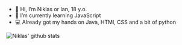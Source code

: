 - 👋 Hi, I’m Niklas or Ian, 18 y.o.
- 🌱 I’m currently learning JavaScript
- 💻 Already got my hands on Java, HTMl, CSS and a bit of python

![Niklas' github stats](https://github-readme-stats.vercel.app/api?username=NklsCh&hide=["issues"]&show_icons=true)

<!---
NklsCh/NklsCh is a ✨ special ✨ repository because its `README.md` (this file) appears on your GitHub profile.
You can click the Preview link to take a look at your changes.
--->
